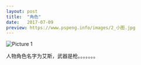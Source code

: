 ```yaml
---
layout: post
title:  "角色"
date:   2017-07-09
preview: https://www.pspeng.info/images/2_小图.jpg
---
```


![Picture 1](https://www.pspeng.info/images/2_大图.jpg)

人物角色名字为艾斯，武器是枪。。。。。。。